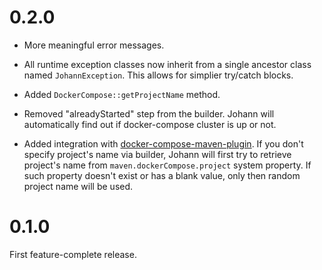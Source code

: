 # 0.2.0

* More meaningful error messages.

* All runtime exception classes now inherit from a single ancestor class named `JohannException`. This allows for simplier try/catch blocks.

* Added `DockerCompose::getProjectName` method.

* Removed "alreadyStarted" step from the builder. Johann will automatically find out if docker-compose cluster is up or not.

* Added integration with [docker-compose-maven-plugin](https://github.com/br4chu/docker-compose-maven-plugin). If you don't specify project's name via builder, Johann will first try to retrieve project's name
from `maven.dockerCompose.project` system property. If such property doesn't exist or has a blank value, only then random project name will be used. 

# 0.1.0

First feature-complete release.
